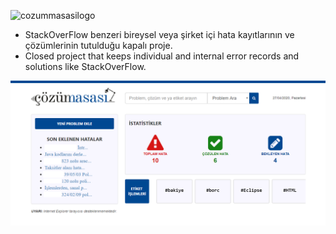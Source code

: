 ![cozummasasilogo](https://user-images.githubusercontent.com/6616601/55350960-e17f0800-54c5-11e9-91a2-61e0bd9a4271.png)

- StackOverFlow benzeri bireysel veya şirket içi hata kayıtlarının ve çözümlerinin tutulduğu kapalı proje.
- Closed project that keeps individual and internal error records and solutions like StackOverFlow.

![projeimage](https://raw.githubusercontent.com/smtylmzx/CozumMasasi/master/proje_image.png)
